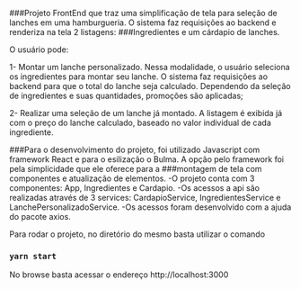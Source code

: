 ###Projeto FrontEnd que traz uma simplificação de tela para seleção de lanches em uma hamburgueria. O sistema faz requisições ao backend e renderiza na tela 2 listagens: ###Ingredientes e um cárdapio de lanches.

O usuário pode: 

1- Montar um lanche personalizado. Nessa modalidade, o usuário seleciona os ingredientes para montar seu lanche. O sistema faz requisições ao backend para que o total do lanche seja calculado. Dependendo da seleção de ingredientes e suas quantidades, promoções são aplicadas;

2- Realizar uma seleção de um lanche já montado. A listagem é exibida já com o preço do lanche calculado, baseado no valor individual de cada ingrediente.

###Para o desenvolvimento do projeto, foi utilizado Javascript com framework React e para o esilização o Bulma. A opção pelo framework foi pela simplicidade que ele oferece para a ###montagem de tela com componentes e atualização de elementos.
  -O projeto conta com 3 componentes: App, Ingredientes e Cardapio.
  -Os acessos a api são realizadas através de 3 services: CardapioService, IngredientesService e LanchePersonalizadoService.
  -Os acessos foram desenvolvido com a ajuda do pacote axios.

Para rodar o projeto, no diretório do mesmo basta utilizar o comando 
### `yarn start`

No browse basta acessar o endereço http://localhost:3000

